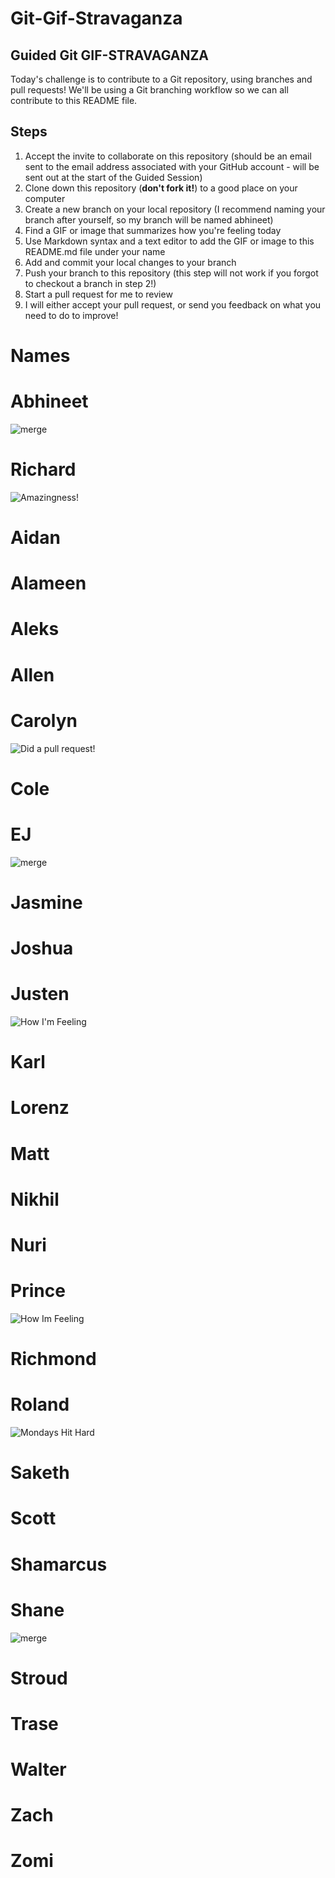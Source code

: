 # Git-Gif-Stravaganza

## Guided Git GIF-STRAVAGANZA 
Today's challenge is to contribute to a Git repository, using branches and pull requests! We'll be using a Git branching workflow so we can all contribute to this README file.

## Steps
1. Accept the invite to collaborate on this repository (should be an email sent to the email address associated with your GitHub account - will be sent out at the start of the Guided Session)
2. Clone down this repository (**don't fork it!**) to a good place on your computer
3. Create a new branch on your local repository (I recommend naming your branch after yourself, so my branch will be named abhineet)
4. Find a GIF or image that summarizes how you're feeling today
5. Use Markdown syntax and a text editor to add the GIF or image to this README.md file under your name
6. Add and commit your local changes to your branch
7. Push your branch to this repository (this step will not work if you forgot to checkout a branch in step 2!)
8. Start a pull request for me to review
9. I will either accept your pull request, or send you feedback on what you need to do to improve!

# Names
# Abhineet
![merge](https://media.giphy.com/media/cFkiFMDg3iFoI/giphy.gif)


# Richard
![Amazingness!](https://media.giphy.com/media/J1GAXscOoTYWzjNANG/giphy.gif)


# Aidan



# Alameen



# Aleks



# Allen



# Carolyn
![Did a pull request!](https://media.giphy.com/media/l3V0dy1zzyjbYTQQM/giphy.gif)


# Cole



# EJ
![merge](https://media.giphy.com/media/LZQsVAzgB6sE0/giphy.gif)


# Jasmine



# Joshua



# Justen

![How I'm Feeling](https://media.giphy.com/media/QE8hREXIgRXeo/giphy.gif)

# Karl



# Lorenz



# Matt



# Nikhil



# Nuri



# Prince
![How Im Feeling](https://media.giphy.com/media/PiiQ5B1XxxiX6/giphy.gif)


# Richmond



# Roland
![Mondays Hit Hard](https://media.giphy.com/media/tqj4m9BRURayxQAIW9/giphy.gif)


# Saketh



# Scott



# Shamarcus



# Shane
![merge](https://media.giphy.com/media/37qWhxRsix2p0cRgJP/giphy-downsized-large.gif)


# Stroud



# Trase



# Walter



# Zach



# Zomi




